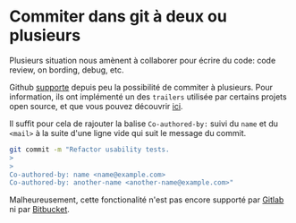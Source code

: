 # Commiter dans git à deux ou plusieurs

Plusieurs situation nous amènent à collaborer pour écrire du code: code review, on bording, debug, etc.

Github [supporte](https://blog.github.com/2018-01-29-commit-together-with-co-authors/) depuis peu la possibilité de commiter à plusieurs. Pour information, ils ont implémenté un des `trailers` utilisée par certains projets open source, et que vous pouvez découvrir [ici](https://git.wiki.kernel.org/index.php/CommitMessageConventions).

Il suffit pour cela de rajouter la balise `Co-authored-by:` suivi du `name` et du `<mail>` à la suite d'une ligne vide qui suit le message du commit.

```bash
git commit -m "Refactor usability tests.
>
>
Co-authored-by: name <name@example.com>
Co-authored-by: another-name <another-name@example.com>"
```

Malheureusement, cette fonctionalité n'est pas encore supporté par [Gitlab](https://gitlab.com/gitlab-org/gitlab-ce/issues/31640) ni par [Bitbucket](https://jira.atlassian.com/browse/BSERV-10529).

